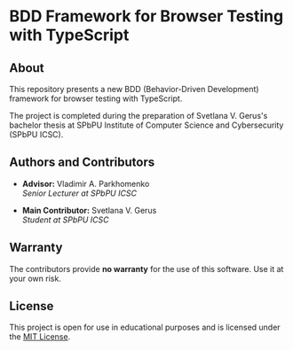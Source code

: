 # BDD Framework for Browser Testing with TypeScript

## About

This repository presents a new BDD (Behavior-Driven Development) framework for browser testing with TypeScript.

The project is completed during the preparation of Svetlana V. Gerus's bachelor thesis at SPbPU Institute of Computer Science and Cybersecurity (SPbPU ICSC).

## Authors and Contributors

- **Advisor:** Vladimir A. Parkhomenko  
  *Senior Lecturer at SPbPU ICSC*

- **Main Contributor:** Svetlana V. Gerus  
  *Student at SPbPU ICSC*

## Warranty

The contributors provide **no warranty** for the use of this software. Use it at your own risk.

## License

This project is open for use in educational purposes and is licensed under the [MIT License](LICENSE).

